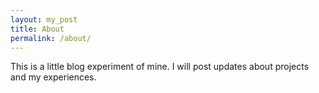```yaml
---
layout: my_post
title: About
permalink: /about/
---
```


This is a little blog experiment of mine. I will post updates about projects and my experiences.
